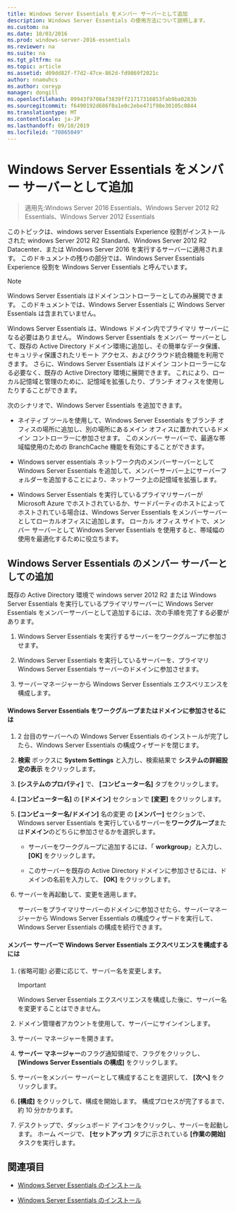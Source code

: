 ```yaml
---
title: Windows Server Essentials をメンバー サーバーとして追加
description: Windows Server Essentials の使用方法について説明します。
ms.custom: na
ms.date: 10/03/2016
ms.prod: windows-server-2016-essentials
ms.reviewer: na
ms.suite: na
ms.tgt_pltfrm: na
ms.topic: article
ms.assetid: d09dd82f-f7d2-47ce-862d-fd9869f2021c
author: nnamuhcs
ms.author: coreyp
manager: dongill
ms.openlocfilehash: 09943f9708af3839ff21717316853fab9ba0283b
ms.sourcegitcommit: f6490192d686f0a1e0c2ebe471f98e30105c0844
ms.translationtype: MT
ms.contentlocale: ja-JP
ms.lasthandoff: 09/10/2019
ms.locfileid: "70865049"
---
```

# <a name="add-windows-server-essentials-as-a-member-server"></a>Windows Server Essentials をメンバー サーバーとして追加

>適用先:Windows Server 2016 Essentials、Windows Server 2012 R2 Essentials、Windows Server 2012 Essentials

このトピックは、windows server Essentials Experience 役割がインストールされた windows Server 2012 R2 Standard、Windows Server 2012 R2 Datacenter、または Windows Server 2016 を実行するサーバーに適用されます。 このドキュメントの残りの部分では、Windows Server Essentials Experience 役割を Windows Server Essentials と呼んでいます。  
  
> [!NOTE]
>   Windows Server Essentials はドメインコントローラーとしてのみ展開できます。 このドキュメントでは、Windows Server Essentials に Windows Server Essentials は含まれていません。  
  
 Windows Server Essentials は、Windows ドメイン内でプライマリ サーバーになる必要はありません。 Windows Server Essentials をメンバー サーバーとして、既存の Active Directory ドメイン環境に追加し、その簡単なデータ保護、セキュリティ保護されたリモート アクセス、およびクラウド統合機能を利用できます。 さらに、Windows Server Essentials はドメイン コントローラーになる必要なく、既存の Active Directory 環境に展開できます。 これにより、ローカル記憶域と管理のために、記憶域を拡張したり、ブランチ オフィスを使用したりすることができます。  
  
 次のシナリオで、Windows Server Essentials を追加できます。  
  
-   ネイティブ ツールを使用して、Windows Server Essentials をブランチ オフィスの場所に追加し、別の場所にあるメイン オフィスに置かれているドメイン コントローラーに参加させます。 このメンバー サーバーで、最適な帯域幅使用のための BranchCache 機能を有効にすることができます。  
  
-   Windows server essentials ネットワーク内のメンバーサーバーとして Windows Server Essentials を追加して、メンバーサーバー上にサーバーフォルダーを追加することにより、ネットワーク上の記憶域を拡張します。  
  
-   Windows Server Essentials を実行しているプライマリサーバーが Microsoft Azure でホストされているか、サードパーティのホストによってホストされている場合は、Windows Server Essentials をメンバーサーバーとしてローカルオフィスに追加します。 ローカル オフィス サイトで、メンバー サーバーとして Windows Server Essentials を使用すると、帯域幅の使用を最適化するために役立ちます。  
  
## <a name="adding-windows-server-essentials-as-a-member-server"></a>Windows Server Essentials のメンバー サーバーとしての追加  
 既存の Active Directory 環境で windows server 2012 R2 または Windows Server Essentials を実行しているプライマリサーバーに Windows Server Essentials をメンバーサーバーとして追加するには、次の手順を完了する必要があります。  
  
1.  Windows Server Essentials を実行するサーバーをワークグループに参加させます。  
  
2.  Windows Server Essentials を実行しているサーバーを、プライマリ Windows Server Essentials サーバーのドメインに参加させます。  
  
3.  サーバーマネージャーから Windows Server Essentials エクスペリエンスを構成します。  
  
#### <a name="to-join-windows-server-essentials-to-a-workgroup-or-domain"></a>Windows Server Essentials をワークグループまたはドメインに参加させるには  
  
1. 2 台目のサーバーへの Windows Server Essentials のインストールが完了したら、Windows Server Essentials の構成ウィザードを閉じます。  
  
2. **検索** ボックスに **System Settings** と入力し、検索結果で **システムの詳細設定の表示** をクリックします。  
  
3. **[システムのプロパティ]** で、 **[コンピューター名]** タブをクリックします。  
  
4. **[コンピューター名]** の **[ドメイン]** セクションで **[変更]** をクリックします。  
  
5. **[コンピューター名/ドメイン]** 名の変更 の **[メンバー]** セクションで、Windows server Essentials を実行しているサーバーを**ワークグループ**または**ドメイン**のどちらに参加させるかを選択します。  
  
   -   サーバーをワークグループに追加するには、「 **workgroup**」と入力し、 **[OK]** をクリックします。  
  
   -   このサーバーを既存の Active Directory ドメインに参加させるには、ドメインの名前を入力して、 **[OK]** をクリックします。  
  
6. サーバーを再起動して、変更を適用します。  
  
   サーバーをプライマリサーバーのドメインに参加させたら、サーバーマネージャーから Windows Server Essentials の構成ウィザードを実行して、Windows Server Essentials の構成を続行できます。  
  
#### <a name="to-configure-windows-server-essentials-experience-on-a-member-server"></a>メンバー サーバーで Windows Server Essentials エクスペリエンスを構成するには  
  
1.  (省略可能) 必要に応じて、サーバー名を変更します。  
  
    > [!IMPORTANT]
    >  Windows Server Essentials エクスペリエンスを構成した後に、サーバー名を変更することはできません。  
  
2.  ドメイン管理者アカウントを使用して、サーバーにサインインします。  
  
3.  サーバー マネージャーを開きます。  
  
4.  **サーバー マネージャー**のフラグ通知領域で、フラグをクリックし、 **[Windows Server Essentials の構成]** をクリックします。  
  
5.  サーバーをメンバー サーバーとして構成することを選択して、 **[次へ]** をクリックします。  
  
6.  **[構成]** をクリックして、構成を開始します。 構成プロセスが完了するまで、約 10 分かかります。  
  
7.  デスクトップで、ダッシュボード アイコンをクリックし、サーバーを起動します。 ホーム ページで、 **[セットアップ]** タブに示されている **[作業の開始]** タスクを実行します。  
  
## <a name="see-also"></a>関連項目  
  

-   [Windows Server Essentials のインストール](Install-Windows-Server-Essentials.md)

-   [Windows Server Essentials のインストール](../install/Install-Windows-Server-Essentials.md)

